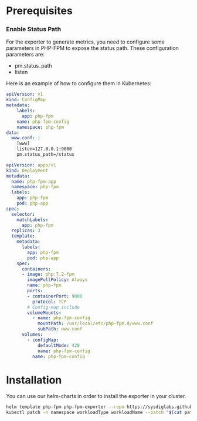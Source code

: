 # Prerequisites

### Enable Status Path
For the exporter to generate metrics, you need to configure some parameters in PHP-FPM to expose the status path. These configuration parameters are:
- pm.status_path
- listen

Here is an example of how to configure them in Kubernetes:

```yaml
apiVersion: v1
kind: ConfigMap
metadata:
    labels:
      app: php-fpm
    name: php-fpm-config
    namespace: php-fpm
data:
  www.conf: |
    [www]
    listen=127.0.0.1:9000
    pm.status_path=/status

apiVersion: apps/v1
kind: Deployment
metadata:
  name: php-fpm-app
  namespace: php-fpm
  labels:
    app: php-fpm
    pod: php-app
spec:
  selector:
    matchLabels:
      app: php-fpm
  replicas: 3
  template:
    metadata:
      labels:
        app: php-fpm
        pod: php-app
    spec:
      containers:
      - image: php:7.2-fpm
        imagePullPolicy: Always
        name: php-fpm
        ports:
        - containerPort: 9000
          protocol: TCP
        # Config-map include
        volumeMounts:
          - name: php-fpm-config
            mountPath: /usr/local/etc/php-fpm.d/www.conf
            subPath: www.conf
      volumes:
        - configMap:
            defaultMode: 420
            name: php-fpm-config
          name: php-fpm-config
```
# Installation

You can use our helm-charts in order to install the exporter in your cluster.
```sh
helm template php-fpm php-fpm-exporter --repo https://sysdiglabs.github.io/integrations-charts > patch.yaml
kubectl patch -n namespace workloadType workloadName --patch "$(cat patch.yaml)"
```